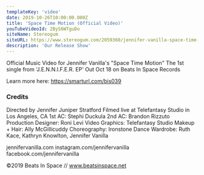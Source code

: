```yaml
---
templateKey: 'video'
date: 2019-10-26T10:00:00.000Z
title: 'Space Time Motion (Official Video)'
youTubeVideoId: 2ByS6WTguDo
siteName: Stereogum
siteURL: https://www.stereogum.com/2059360/jennifer-vanilla-space-time-motion-video/video/
description: 'Our Release Show'
---
```


Official Music Video for Jennifer Vanilla's "Space Time Motion" 
The 1st single from 'J.E.N.N.I.F.E.R. EP' 
Out Oct 18 on Beats In Space Records

Learn more here: https://smarturl.com/bis039

### Credits
Directed by Jennifer Juniper Stratford 
Filmed live at Telefantasy Studio in Los Angeles, CA
1st AC: Stephi Duckula
2nd AC: Brandon Rizzuto
Production Designer: Roni Levi
Video Graphics: Telefantasy Studio
Makeup + Hair: Ally McGillicuddy
Choreography: Ironstone Dance
Wardrobe: Ruth Kace, Kathryn Knowlton, Jennifer Vanilla

jennifervanilla.com
instagram.com/jennifervanilla
facebook.com/jennifervanilla

©2019 Beats In Space // www.beatsinspace.net
